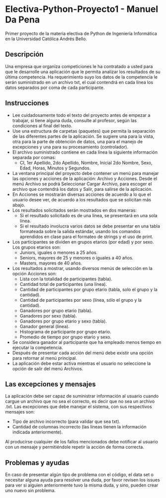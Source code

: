 # Electiva-Python-Proyecto1 - Manuel Da Pena
Primer proyecto de la materia electiva de Python de Ingeniería Informática en la Universidad Católica Andrés Bello.

## Descripción

Una empresa que organiza competiciones le ha contratado a usted para que le desarrolle una aplicación que le permita analizar los resultados de su última competencia. Ha requerimiento suyo los datos de la competencia le serán suministrado en un archivo txt, el cual contendrá en cada línea los datos separados por coma de cada participante.


## Instrucciones

- Lee cuidadosamente todo el texto del proyecto antes de empezar a trabajar, si tiene alguna duda, consulte al profesor, según las condiciones al final del texto.
- Use una estructura de carpetas (paquetes) que permita la separación de las diferentes partes de la aplicación. Se sugiere una para la vista, otra para la parte de obtención de datos, una para el manejo de excepciones y una para su procesamiento (controlador).
- El archivo suministrado contiene en cada línea la siguiente información separada por comas:
  - CI, 1er Apellido, 2do Apellido, Nombre, Inicial 2do Nombre, Sexo, Edad, Horas, Minutos y Segundos.
- La ventana principal del proyecto debe contener un menú para manejar las opciones y acciones de la aplicación: Archivo y Acciones. Desde el menú Archivo se podrá Seleccionar Cargar Archivo, para escoger el archivo que contendrá los datos y Salir, para salirse de la aplicación.
- En Acciones se mostrarán diversas acciones de acuerdo a lo que el usuario desee ver, de acuerdo a los resultados que se solicitan más abajo.
- Los resultados solicitados serán mostrados en dos maneras: 
  - Si el resultado solicitado es de una línea, se presentará en una sola línea.
  - Si el resultado involucra varios datos se debe presentar en una tabla formateada sobre la salida estándar, usando los comandos aprendidos en clase para el formateo 
de strings y el uso de print.
- Los participantes se dividen en grupos etarios (por edad) y por sexo. Los grupos etarios son:
  - Juniors, iguales o menores a 25 años.
  - Seniors, mayores de 25 y menores o iguales a 40 años.
  - Masters, mayores de 40 años.
- Los resultados a mostrar, usando diversos menús de selección en la opción Acciones son:
  - Lista con la totalidad de participantes (tabla).
  - Cantidad total de participantes (una línea).
  - Cantidad de participantes por grupo etario (tabla, solo el grupo y la cantidad).
  - Cantidad de participantes por sexo (línea, sólo el grupo y la cantidad).
  - Ganadores por grupo etario (tabla).
  - Ganadores por sexo (tabla).
  - Ganadores por grupo etario y sexo (tabla).
  - Ganador general (línea).
  - Histograma de participante por grupo etario.
  - Promedio de tiempo por grupo etario y sexo.
-  Se considera ganador al participante que ha empleado menos tiempo en ejecutar la competencia.
-  Después de presentar cada acción del menú debe existir una opción para retornar al menú principal.
- La aplicación debe estar activa mientras el usuario no seleccione la opción de salir del menú Archivos.

## Las excepciones y mensajes
La aplicación debe ser capaz de suministrar información al usuario cuando cargue un archivo que no sea el correcto, es decir que no sea un archivo .txt. Las excepciones que debe manejar el sistema, con sus respectivos mensajes son:

- Tipo de archivo incorrecto (para validar que sea txt).
- Cantidad de columnas incorrecto (las líneas tienen la información indicada anteriormente).

Al producirse cualquier de los fallos mencionados debe notificar al usuario con un mensaje y permitiéndole repetir la acción de forma correcta.

## Problemas y ayudas
En caso de presentar algún tipo de problema con el código, el data set o necesitar alguna ayuda para resolver una duda, por favor revisen los issues para ver si alguien anteriormente tuvo la misma duda, y sino, pueden crear uno nuevo sin problema.
